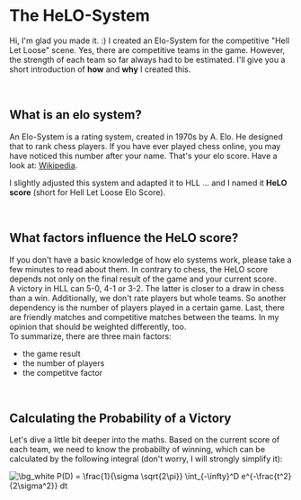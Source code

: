 # The HeLO-System

Hi, I'm glad you made it. :)
I created an Elo-System for the competitive "Hell Let Loose" scene. Yes, there are competitive teams in the game. However, the strength of each team so far always had to be estimated. I'll give you a short introduction of **how** and **why** I created this.

<br />

## What is an elo system?
An Elo-System is a rating system, created in 1970s by A. Elo. He designed that to rank chess players.
If you have ever played chess online, you may have noticed this number after your name. That's your elo score.
Have a look at: [Wikipedia](https://en.wikipedia.org/wiki/Elo_rating_system).

I slightly adjusted this system and adapted it to HLL ... and I named it **HeLO score** (short for Hell Let Loose Elo Score).

<br />

## What factors influence the HeLO score?
If you don't have a basic knowledge of how elo systems work, please take a few minutes to read about them. In contrary to chess, the HeLO score depends not only on the final result of the game and your current score. <br />
A victory in HLL can 5-0, 4-1 or 3-2. The latter is closer to a draw in chess than a win. Additionally, we don't rate players but whole teams. So another dependency is the number of players played in a certain game. Last, there are friendly matches and competitive matches between the teams. In my opinion that should be weighted differently, too. <br />
To summarize, there are three main factors:
* the game result
* the number of players
* the competitve factor

<br />

## Calculating the Probability of a Victory
Let's dive a little bit deeper into the maths. Based on the current score of each team, we need to know the probabilty of winning, which can be calculated by the following integral (don't worry, I will strongly simplify it):

<img src="https://latex.codecogs.com/svg.image?\bg_white&space;P(D)&space;=&space;\frac{1}{\sigma&space;\sqrt{2\pi}}&space;\int_{-\infty}^D&space;e^{-\frac{t^2}{2\sigma^2}}&space;dt" title="\bg_white P(D) = \frac{1}{\sigma \sqrt{2\pi}} \int_{-\infty}^D e^{-\frac{t^2}{2\sigma^2}} dt"/>